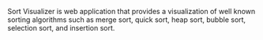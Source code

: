 Sort Visualizer is web application that provides a visualization of well known sorting algorithms such as merge sort, quick sort, heap sort, bubble sort, selection sort, and insertion sort.
